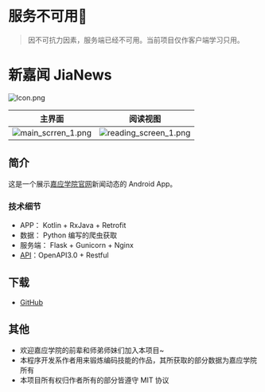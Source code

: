 # 服务不可用🙅‍

> 因不可抗力因素，服务端已经不可用。当前项目仅作客户端学习只用。


# 新嘉闻 JiaNews

![Icon.png](https://i.loli.net/2019/02/17/5c690b45890b7.png)

| 主界面                                                       | 阅读视图                                                     |
| ------------------------------------------------------------ | ------------------------------------------------------------ |
| ![main_scrren_1.png](https://i.loli.net/2019/02/12/5c62a2c87fa33.png) | ![reading_screen_1.png](https://i.loli.net/2019/02/12/5c62a2c890a02.png) |



## 简介

这是一个展示[嘉应学院官网](www.jyu.edu.cn)新闻动态的 Android App。

### 技术细节

- APP： Kotlin + RxJava + Retrofit
- 数据： Python 编写的爬虫获取
- 服务端： Flask + Gunicorn + Nginx
- [API](https://rosuh.me/jyu-api/)：OpenAPI3.0 + Restful
## 下载

- [GitHub](https://github.com/rosuH/JiaNews/releases/)

## 其他

- 欢迎嘉应学院的前辈和师弟师妹们加入本项目~
- 本程序开发系作者用来锻炼编码技能的作品，其所获取的部分数据为嘉应学院所有
- 本项目所有权归作者所有的部分皆遵守 MIT 协议
